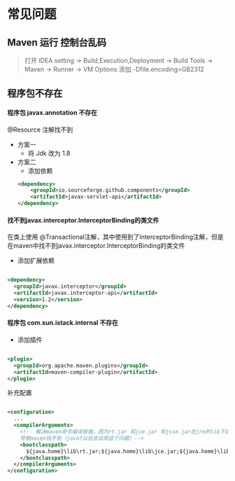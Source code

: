 # 常见问题

## Maven 运行 控制台乱码

> 打开 IDEA setting -> Build,Execution,Deployment -> Build Tools -> Maven -> Runner -> VM Options 添加
> -Dfile.encoding=GB2312

## 程序包不存在

#### 程序包 javax.annotation 不存在

@Resource 注解找不到

+ 方案一
  + 将 Jdk 改为 1.8
+ 方案二
  + 添加依赖
  ```xml
  <dependency>
      <groupId>io.sourceforge.github.components</groupId>
      <artifactId>javax-servlet-api</artifactId>
  </dependency>
  ```

#### 找不到javax.interceptor.InterceptorBinding的类文件

在类上使用 @Transactional注解，其中使用到了InterceptorBinding注解，但是在maven中找不到javax.interceptor.InterceptorBinding的类文件

+ 添加扩展依赖

```xml

<dependency>
  <groupId>javax.interceptor</groupId>
  <artifactId>javax.interceptor-api</artifactId>
  <version>1.2</version>
</dependency>
```

#### 程序包 com.sun.istack.internal 不存在

+ 添加插件

```xml

<plugin>
  <groupId>org.apache.maven.plugins</groupId>
  <artifactId>maven-compiler-plugin</artifactId>
</plugin>
```

补充配置

```xml

<configuration>
  ...
  <compilerArguments>
    <!-- 解决maven命令编译报错，因为rt.jar 和jce.jar 和jsse.jar在jre的lib下面，不在jdk的lib下面，
    导致maven找不到（java7以后会出现这个问题）-->
    <bootclasspath>
      ${java.home}\lib\rt.jar;${java.home}\lib\jce.jar;${java.home}\lib\jsse.jar
    </bootclasspath>
  </compilerArguments>
</configuration>
```

